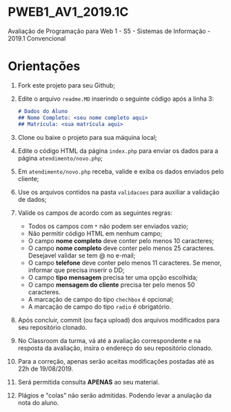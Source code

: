 # PWEB1_AV1_2019.1C
Avaliação de Programação para Web 1 - S5 - Sistemas de Informação - 2019.1 Convencional

# Orientações
1. Fork este projeto para seu Github;
2. Edite o arquivo ```readme.MD``` inserindo o seguinte código após a linha 3:

    ```md
    # Dados do Aluno
    ## Nome Completo: <seu nome completo aqui>
    ## Matrícula: <sua matrícula aqui>
    ```
3. Clone ou baixe o projeto para sua máquina local;
4. Edite o código HTML da página ```index.php``` para enviar os dados para a página ```atendimento/novo.php```;
5. Em ```atendimento/novo.php``` receba, valide e exiba os dados enviados pelo cliente;
6. Use os arquivos contidos na pasta ```validacoes``` para auxiliar a validação de dados; 
7. Valide os campos de acordo com as seguintes regras:

    * Todos os campos com ```*``` não podem ser enviados vazio;
    * Não permitir código HTML em nenhum campo;
    * O campo **nome completo** deve conter pelo menos 10 caracteres;
    * O campo **nome completo** deve conter pelo menos 25 caracteres. Desejavel validar se tem @ no e-mail;
    * O campo **telefone** deve conter pelo menos 11 caracteres. Se menor, informar que precisa inserir o DD;
    * O campo **tipo mensagem** precisa ter uma opção escolhida;
    * O campo **mensagem do cliente** precisa ter pelo menos 50 caracteres.
    * A marcação de campo do tipo ```chechbox``` é opcional;
    * A marcação de campo do tipo ```radio``` é obrigatório.
    
8. Após concluir, commit (ou faça upload) dos arquivos modificados para seu repositório clonado.
9. No Classroom da turma, vá até a avaliação correspondente e na resposta da avaliação, insira o endereço do seu repositório clonado.
10. Para a correção, apenas serão aceitas modificações postadas até as 22h de 19/08/2019.
11. Será permitida consulta **APENAS** ao seu material.
12. Plágios e "colas" não serão admitidas. Podendo levar a anulação da nota do aluno.
